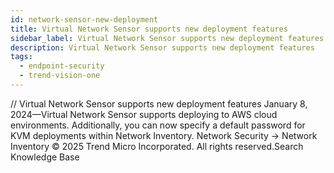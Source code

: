 ```yaml
---
id: network-sensor-new-deployment
title: Virtual Network Sensor supports new deployment features
sidebar_label: Virtual Network Sensor supports new deployment features
description: Virtual Network Sensor supports new deployment features
tags:
  - endpoint-security
  - trend-vision-one
---
```


/*<![CDATA[*/ $('#title').html($('meta[name=map-description]').attr('content')); /*]]>*/ Virtual Network Sensor supports new deployment features January 8, 2024—Virtual Network Sensor supports deploying to AWS cloud environments. Additionally, you can now specify a default password for KVM deployments within Network Inventory. Network Security → Network Inventory © 2025 Trend Micro Incorporated. All rights reserved.Search Knowledge Base
